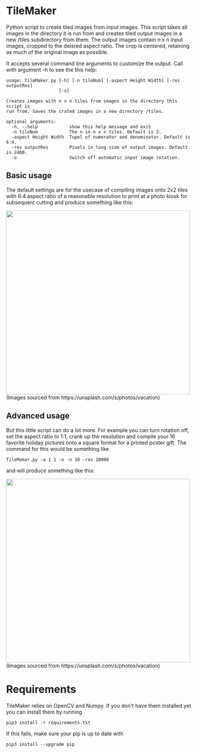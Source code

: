# TileMaker
Python script to create tiled images from input images. This script takes all images in the directory it is run from and creates tiled output images in a new /tiles subdirectory from them.
The output images contain n x n input images, cropped to the deisred aspect ratio. The crop is centered, retaining as much of the original image as possible.

It accepts several command line arguments to customize the output. Call with argument -h to see the this help:

```console
usage: TileMaker.py [-h] [-n tileNum] [-aspect Height Width] [-res outputRes]
                    [-o]

Creates images with n x n tiles from images in the directory this script is
run from. Saves the crated images in a new directory /tiles.

optional arguments:
  -h, --help            show this help message and exit
  -n tileNum            The n in n x n tiles. Default is 2.
  -aspect Height Width  Tupel of numerator and denominator. Default is 6:4.
  -res outputRes        Pixels in long side of output images. Default is 2400.
  -o                    Switch off automatic input image rotation.
```

## Basic usage
The default settings are for the usecase of compiling images onto 2x2 tiles with 6:4 aspect ratio of a reasonable resolution to print at a photo kiosk for subsequent cutting and produce something like this:

<img src="https://user-images.githubusercontent.com/8363989/103384010-18e47380-4af5-11eb-98db-43cd2c597e91.jpg" width="500">
(Images sourced from https://unsplash.com/s/photos/vacation)

## Advanced usage
But this little script can do a lot more. For example you can turn rotation off, set the aspect ratio to 1:1, crank up the resolution and compile your 16 favorite holiday pictures onto a square format for a printed poster gift. The command for this would be something like

```console
TileMaker.py -a 1 1 -o -n 10 -res 10000
```
and will produce something like this:

<img src="https://user-images.githubusercontent.com/8363989/103385355-48e24580-4afa-11eb-9451-50c890e07d3f.jpg" width="500">
(Images sourced from https://unsplash.com/s/photos/vacation)


# Requirements
TileMaker relies on OpenCV and Numpy. If you don't have them installed yet you can install them by running
```console
pip3 install -r requirements.txt
```
If this fails, make sure your pip is up to date with
```console
pip3 install --upgrade pip
```
